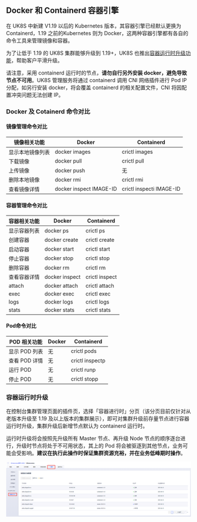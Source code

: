## Docker 和 Containerd 容器引擎


在 UK8S 中新建 V1.19 以后的 Kubernetes 版本，其容器引擎已经默认更换为 Containerd，1.19 之前的Kubernetes 则为 Docker，这两种容器引擎都有各自的命令工具来管理镜像和容器。

为了让低于 1.19 的 UK8S 集群能够升级到 1.19+，UK8S 也推出[容器运行时升级功能](#容器运行时升级)，帮助客户平滑升级。

请注意，采用 containerd 运行时的节点，**请勿自行另外安装 docker，避免导致节点不可用**。UK8S 管理服务将通过 containerd 调用 CNI 网络插件进行 Pod IP 分配，如另行安装 docker，将会覆盖 containerd 的相关配置文件，CNI 将因配置冲突问题无法创建 IP。


### Docker 及 Cotainerd 命令对比

#### 镜像管理命令对比

|镜像相关功能|	Docker|	Containerd|
|----------|---------|----------|
|显示本地镜像列表|	docker images|	crictl images|
|下载镜像|	docker pull|	crictl pull|
|上传镜像|	docker push|	无|
|删除本地镜像|	docker rmi|	crictl rmi|
|查看镜像详情|	docker inspect IMAGE-ID|	crictl inspecti IMAGE-ID|


#### 容器管理命令对比

|容器相关功能|	Docker|	Containerd|
|----------|---------|----------|
|显示容器列表|	docker ps|	crictl ps|
|创建容器|	docker create|	crictl create|
|启动容器|	docker start|	crictl start|
|停止容器|	docker stop|	crictl stop|
|删除容器|	docker rm	|crictl rm|
|查看容器详情|	docker inspect|	crictl inspect|
|attach|	docker attach|	crictl attach|
|exec	|docker exec|	crictl exec|
|logs|	docker logs	|crictl logs|
|stats|	docker stats|	crictl stats|


#### Pod命令对比

|POD 相关功能|	Docker|	Containerd|
|----------|---------|----------|
|显示 POD 列表|	无|	crictl pods|
|查看 POD 详情|	无|	crictl inspectp|
|运行 POD|	无|	crictl runp|
|停止 POD|	无|	crictl stopp|


### 容器运行时升级

在控制台集群管理页面的插件页，选择「容器进行时」分页（该分页目前仅针对从老版本升级至 1.19 及以上版本的集群展示），即可对集群升级前存量节点进行容器运行时升级，集群升级后新增节点默认为 containerd 运行时。

运行时升级将会按照先升级所有 Master 节点、再升级 Node 节点的顺序逐台进行，升级时节点将处于不可用状态，其上的 Pod 将会被驱逐到其他节点，业务可能会受影响。**建议在执行此操作时保证集群资源充裕，并在业务低峰期时操作**。

![](../images/userguide/containerd_1.png)